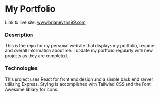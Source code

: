 # My Portfolio

Link to live site: www.brianevans99.com

### Description

This is the repo for my personal website that displays my portfolio, resume and overall information about me. I update my portfolio regularly with new projects as they are completed.

### Technologies

This project uses React for front end design and a simple back end server utilizing Express. Styling is accomplished with Tailwind CSS and the Font Awesome library for icons.
